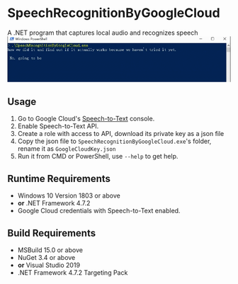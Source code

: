 # SpeechRecognitionByGoogleCloud
A .NET program that captures local audio and recognizes speech
![](https://github.com/charlescao460/SpeechRecognitionByGoogleCloud/blob/master/pictures/SpeechRecognitionDemo.gif)
## Usage
1. Go to Google Cloud's [Speech-to-Text](https://cloud.google.com/speech-to-text/docs/quickstart-client-libraries) console.
2. Enable Speech-to-Text API.
3. Create a role with access to API, download its private key as a json file
4. Copy the json file to `SpeechRecognitionByGoogleCloud.exe`'s folder, rename it as `GoogleCloudKey.json`
5. Run it from CMD or PowerShell, use `--help` to get help.

## Runtime Requirements
* Windows 10 Version 1803 or above
* **or** .NET Framework 4.7.2
* Google Cloud credentials with Speech-to-Text enabled.

## Build Requirements
* MSBuild 15.0 or above
* NuGet 3.4 or above
* **or** Visual Studio 2019
* .NET Framework 4.7.2 Targeting Pack
